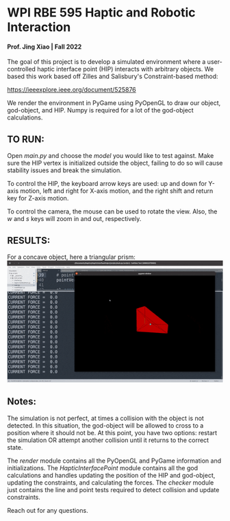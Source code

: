 # WPI RBE 595 Haptic and Robotic Interaction
#### Prof. Jing Xiao | Fall 2022

The goal of this project is to develop a simulated environment where a user-controlled haptic interface point (HIP) interacts with arbitrary objects.
We based this work based off Zilles and Salisbury's Constraint-based method:

https://ieeexplore.ieee.org/document/525876

We render the environment in PyGame using PyOpenGL to draw our object, god-object, and HIP. Numpy is required for a lot of the god-object calculations.

## TO RUN:

Open _main.py_ and choose the _model_ you would like to test against. Make sure the HIP vertex is initialized outside the object, failing to do so 
will cause stability issues and break the simulation.

To control the HIP, the keyboard arrow keys are used: up and down for Y-axis motion, left and right for X-axis motion, and the right shift and return key for Z-axis motion. 

To control the camera, the mouse can be used to rotate the view. Also, the _w_ and _s_ keys will zoom in and out, respectively.

## RESULTS:
For a concave object, here a triangular prism:
![Alt text](concave.gif)

## Notes:

The simulation is not perfect, at times a collision with the object is not detected. In this situation, the god-object will be allowed to cross to a position where it should not be. At this point, you have two options: restart the simulation OR attempt another collision until it returns to the correct state.

The _render_ module contains all the PyOpenGL and PyGame information and initializations. 
The _HapticInterfacePoint_ module contains all the god calculations and handles updating the position of the HIP and god-object, updating the constraints, and calculating the forces.
The _checker_ module just contains the line and point tests required to detect collision and update constraints.

Reach out for any questions.
